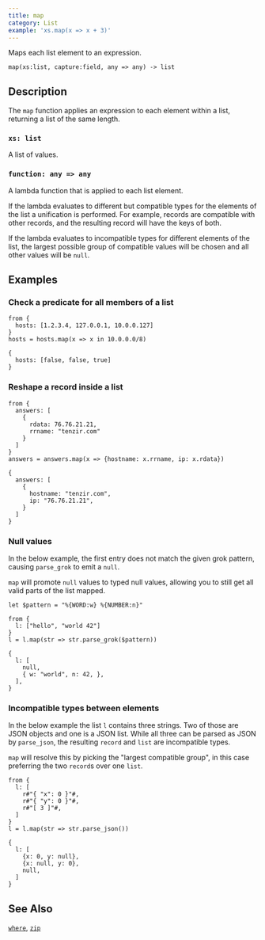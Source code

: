 ```yaml
---
title: map
category: List
example: 'xs.map(x => x + 3)'
---
```


Maps each list element to an expression.

```tql
map(xs:list, capture:field, any => any) -> list
```

## Description

The `map` function applies an expression to each element within a list,
returning a list of the same length.

### `xs: list`

A list of values.

### `function: any => any`

A lambda function that is applied to each list element.

If the lambda evaluates to different but compatible types for the elements of
the list a unification is performed. For example, records are compatible with
other records, and the resulting record will have the keys of both.

If the lambda evaluates to incompatible types for different elements of the
list, the largest possible group of compatible values will be chosen and all
other values will be `null`.

## Examples

### Check a predicate for all members of a list

```tql
from {
  hosts: [1.2.3.4, 127.0.0.1, 10.0.0.127]
}
hosts = hosts.map(x => x in 10.0.0.0/8)
```

```tql
{
  hosts: [false, false, true]
}
```

### Reshape a record inside a list

```tql
from {
  answers: [
    {
      rdata: 76.76.21.21,
      rrname: "tenzir.com"
    }
  ]
}
answers = answers.map(x => {hostname: x.rrname, ip: x.rdata})
```

```tql
{
  answers: [
    {
      hostname: "tenzir.com",
      ip: "76.76.21.21",
    }
  ]
}
```

### Null values

In the below example, the first entry does not match the given grok pattern,
causing `parse_grok` to emit a `null`.

`map` will promote `null` values to typed null values, allowing you to still
get all valid parts of the list mapped.

```tql
let $pattern = "%{WORD:w} %{NUMBER:n}"

from {
  l: ["hello", "world 42"]
}
l = l.map(str => str.parse_grok($pattern))
```
```tql
{
  l: [
    null,
    { w: "world", n: 42, },
  ],
}
```

### Incompatible types between elements

In the below example the list `l` contains three strings. Two of those are
JSON objects and one is a JSON list. While all three can be parsed as JSON by
`parse_json`, the resulting `record` and `list` are incompatible types.

`map` will resolve this by picking the "largest compatible group", in this case
preferring the two `record`s over one `list`.

```tql
from {
  l: [
    r#"{ "x": 0 }"#,
    r#"{ "y": 0 }"#,
    r#"[ 3 ]"#,
  ]
}
l = l.map(str => str.parse_json())
```
```tql
{
  l: [
    {x: 0, y: null},
    {x: null, y: 0},
    null,
  ]
}
```

## See Also

[`where`](/reference/functions/where),
[`zip`](/reference/functions/zip)
